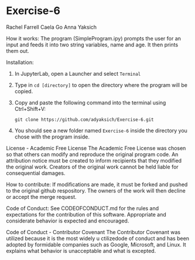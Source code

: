 # Exercise-6

Rachel Farrell 
Caela Go 
Anna Yaksich

How it works: The program (SimpleProgram.ipy) prompts the user for an input and feeds it into two string variables, name and age. It then prints them out.

Installation: 
1. In JupyterLab, open a Launcher and select `Terminal`
2. Type in `cd [directory]` to open the directory where the program will be copied.
    
3. Copy and paste the following command into the terminal using Ctrl+Shift+V:
    ```
    git clone https://github.com/adyaksich/Exercise-6.git
    ```
4. You should see a new folder named `Exercise-6` inside the directory you chose with the program inside.

License - Academic Free License
The Academic Free License was chosen so that others can modify and reproduce the original program code. An attribution notice must be created to inform recipients that they modified the original work. Creators of the original work cannot be held liable for consequential damages.

How to contribute: If modifications are made, it must be forked and pushed to the original github respository. The owners of the work will then decline or accept the merge request.

Code of Conduct: See CODEOFCONDUCT.md for the rules and expectations for the contribution of this software. Appropriate and considerate behavior is expected and encouraged.

Code of Conduct - Contributor Covenant
The Contributor Covenant was utilized because it is the most widely u ctilizedode of conduct and has been adopted by formidable companies such as Google, Microsoft, and Linux. It explains what behavior is unacceptable and what is excepted.